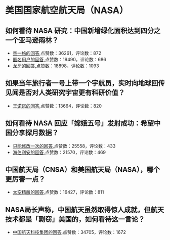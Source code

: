 #  美国国家航空航天局（NASA） 
## 如何看待 NASA 研究：中国新增绿化面积达到四分之一个亚马逊雨林？
- [空一格的回答](https://www.zhihu.com/question/312025129/answer/602194364),点赞数：36261，评论数：872
- [匿名用户的回答](https://www.zhihu.com/question/312025129/answer/602413461),点赞数：19490，评论数：686
- [龙牙的回答](https://www.zhihu.com/question/312025129/answer/603216464),点赞数：18898，评论数：1093
## 如果当年旅行者一号上带一个宇航员，实时向地球回传见闻是否对人类研究宇宙更有科研价值？
- [王诺诺的回答](https://www.zhihu.com/question/37421450/answer/81424121),点赞数：13664，评论数：820
## 如何看待 NASA 回应「嫦娥五号」发射成功：希望中国分享探月数据？
- [只能修改一次的回答](https://www.zhihu.com/question/431730729/answer/1591942026),点赞数：25558，评论数：433
- [海伯利安的回答](https://www.zhihu.com/question/431730729/answer/1593349449),点赞数：21570，评论数：469
## 中国航天局（CNSA）和美国航天局（NASA），哪个更厉害一点？
- [太空精酿的回答](https://www.zhihu.com/question/283421389/answer/431235718),点赞数：16427，评论数：811
## NASA局长声称，中国航天虽然取得惊人成就，但航天技术都是「剽窃」美国的，如何看待这一言论？
- [中国航天科技集团的回答](https://www.zhihu.com/question/533603925/answer/-1801377404),点赞数：34705，评论数：1672
